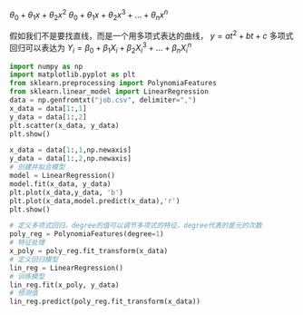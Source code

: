 $\theta_{0} + \theta_{1}x + \theta_{2}x^{2}$
$\theta_{0} + \theta_{1}x + \theta_{2}x^{3} + ... + \theta_{n}x^{n}$

假如我们不是要找直线，而是一个用多项式表达的曲线，
$y = at^{2} + bt + c$
多项式回归可以表达为
$Y_{i} = \beta_{0} + \beta_{1}X_{i} + \beta_{2}X_{i}^{3} + ... + \beta_{n}X_{i}^{n}$

```python
import numpy as np
import matplotlib.pyplot as plt
from sklearn.preprocessing import PolynomiaFeatures
from sklearn.linear_model import LinearRegression
data = np.genfromtxt("job.csv", delimiter=",")
x_data = data[1:,1]
y_data = data[1:,2]
plt.scatter(x_data, y_data)
plt.show()

x_data = data[1:,1,np.newaxis]
y_data = data[1:,2,np.newaxis]
# 创建并拟合模型
model = LinearRegression()
model.fit(x_data, y_data)
plt.plot(x_data,y_data, 'b')
plt.plot(x_data,model.predict(x_data),'r')
plt.show()

# 定义多项式回归，degree的值可以调节多项式的特征，degree代表的是元的次数
poly_reg = PolynomiaFeatures(degree=1)
# 特征处理
x_poly = poly_reg.fit_transform(x_data)
# 定义回归模型
lin_reg = LinearRegression()
# 训练模型
lin_reg.fit(x_poly, y_data)
# 预测值
lin_reg.predict(poly_reg.fit_transform(x_data))
```
